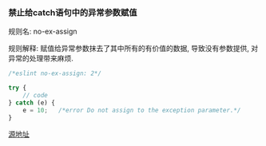### 禁止给catch语句中的异常参数赋值
规则名: no-ex-assign

规则解释: 赋值给异常参数抹去了其中所有的有价值的数据, 导致没有参数提供, 对异常的处理带来麻烦.

```js
/*eslint no-ex-assign: 2*/

try {
    // code
} catch (e) {
    e = 10;   /*error Do not assign to the exception parameter.*/
}
```

[源地址](http://eslint.org/docs/rules/no-ex-assign)